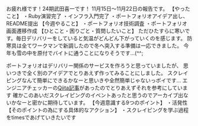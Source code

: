 お疲れ様です！24期武田喜一です！
11月15日〜11月22日の報告です。
【やったこと】
・Ruby演習完了
・インフラ入門完了
・ポートフォリオアイデア出し、README提出
【今週やること】
・ポートフォリオ技術調査
・ポートフォリオ画面遷移作成
【ひとこと・困りごと・質問したいこと】
ただひたすらに寒いです。毎日デリバリーをしていると気温がどんどん下がっていくのを感じます。
防寒具は全てワークマンで新調したので冬へ突入する準備は一応できました。
今年も雪の中を原付でバイトに通うことになりそうです…(^^;

ポートフォリオはデリバリー関係のサービスを作ろうと思っていましたが、
思いつきで全く別のアイデアでとりあえず作ってみることにしました。
スクレイピングなんて簡単にできるかなーと思いきや全然簡単じゃないっポイです…
エンジニアチェッカーの[Qiita記事](https://qiita.com/nioi-sugoi/items/76e7417f08a45df04fe6)があったのでとりあえずそれを参考にしています
確かこのあいだスクレイピングのイベントあったと思うのでアーカイブ出ないかなーと密かに期待しています。
【今週意識する9つのポイント】
・活発性
【そのポイントの為にする具体的なアクション】
・スクレイピングを学ぶ過程をtimesであげていきたいです